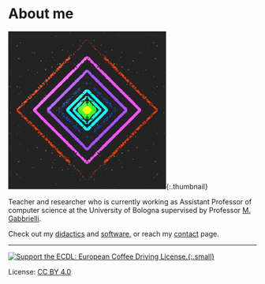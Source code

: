 # About me

<style>
    .thumbnail {
        width: 75px;
        height: 75px;
        border-radius: 50%;
        border: 1px solid #ddd;
        padding: 5px;
        background-color: #fff;
    }
    .small {
        width: 100px;
        padding: 5px;
        background-color: #fff;
    }
</style>

![logo](assets/images/logo.png){:.thumbnail}

Teacher and researcher who is currently working as Assistant Professor of computer science at the University of Bologna supervised by Professor [M. Gabbrielli](cs.unibo.it/~gabbri).

Check out my [didactics](didactics) and [software](software), or reach my [contact](contact) page.

---

[![Support the ECDL: European Coffee Driving License.](http://www.nonsiamopirati.org/ecdlsmall.png){:.small}](http://www.nonsiamopirati.org/ecdl.html)

License: [CC BY 4.0](https://creativecommons.org/licenses/by/4.0/)
